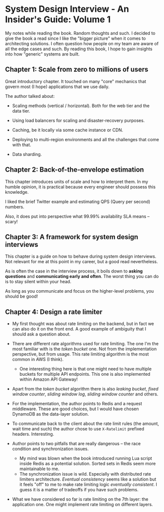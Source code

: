# System Design Interview - An Insider's Guide: Volume 1

My notes while reading the book. Random thoughts and such.
I decided to give the book a read since I like the "bigger picture" when it comes to architecting solutions. I often question how people on my team are aware of all the edge cases and such. By reading this book, I hope to gain insights into how "generic" systems are built.

## Chapter 1: Scale from zero to millions of users

Great introductory chapter. It touched on many "core" mechanics that govern most (I hope) applications that we use daily.

The author talked about:

- Scaling methods (vertical / horizontal). Both for the web tier and the data tier.

- Using load balancers for scaling and disaster-recovery purposes.

- Caching, be it locally via some cache instance or CDN.

- Deploying to multi-region environments and all the challenges that come with that.

- Data sharding.

## Chapter 2: Back-of-the-envelope estimation

This chapter introduces units of scale and how to interpret them.
In my humble opinion, it is practical because every engineer should possess this knowledge.

I liked the brief Twitter example and estimating QPS (Query per second) numbers.

Also, it does put into perspective what 99.99% availability SLA means – scary!

## Chapter 3: A framework for system design interviews

This chapter is a guide on how to behave during system design interviews. Not relevant for me at this point in my career, but a good read nevertheless.

As is often the case in the interview process, it boils down to **asking questions** and **communicating early and often**. The worst thing you can do is to stay silent within your head.

As long as you communicate and focus on the higher-level problems, you should be good!

## Chapter 4: Design a rate limiter

- My first thought was about rate limiting on the backend, but in fact we can also do it on the front end.
  A good example of ambiguity that I should ask a question about.

- There are different rate algorithms used for rate limiting. The one I'm the most familiar with is the _token bucket_ one. Not from the implementation perspective, but from usage. This rate limiting algorithm is the most common in AWS (I think).

  - One interesting thing here is that one might need to have multiple buckets for multiple API endpoints.
    This one is also implemented within Amazon API Gateway!

- Apart from the _token bucket_ algorithm there is also _leaking bucket_, _fixed window counter_, _sliding window log_, _sliding window counter_ and others.

- For the implementation, the author points to Redis and a request middleware. These are good choices, but I would have chosen DynamoDB as the data-layer solution.

- To communicate back to the client about the rate limit rules (the amount, wait time and such) the author chose to use `X-Ratelimit` prefixed headers. Interesting.

- Author points to two pitfalls that are really dangerous – the race condition and synchronization issues.

  - My mind was blown when the book introduced running Lua script inside Redis as a potential solution. Sorted sets in Redis seem more maintainable to me.
  - The synchronization issue is wild. Especially with distributed rate limiters architecture. _Eventual consistency_ seems like a solution but it feels "off" to me to make rate limiting logic _eventually consistent_. I guess it is a matter of tradeoffs if you have such problems.

- What we have considered so far is rate limiting on the 7th layer: the application one. One might implement rate limiting on different layers.
